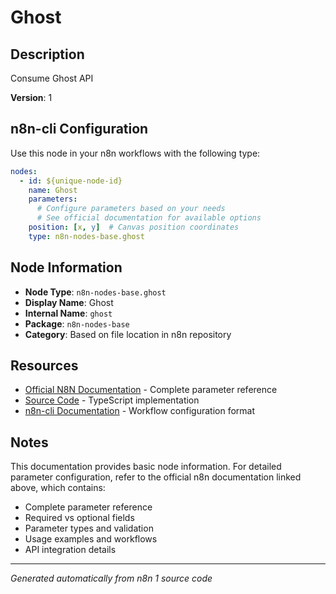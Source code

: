 # Ghost

## Description

Consume Ghost API

**Version**: 1

## n8n-cli Configuration

Use this node in your n8n workflows with the following type:

```yaml
nodes:
  - id: ${unique-node-id}
    name: Ghost
    parameters:
      # Configure parameters based on your needs
      # See official documentation for available options
    position: [x, y]  # Canvas position coordinates
    type: n8n-nodes-base.ghost
```

## Node Information

- **Node Type**: `n8n-nodes-base.ghost`
- **Display Name**: Ghost
- **Internal Name**: `ghost`
- **Package**: `n8n-nodes-base`
- **Category**: Based on file location in n8n repository

## Resources

- [Official N8N Documentation](https://docs.n8n.io/integrations/builtin/app-nodes/n8n-nodes-base.ghost/) - Complete parameter reference
- [Source Code](https://github.com/n8n-io/n8n/blob/master/packages/nodes-base/nodes/Ghost/Ghost.node.ts) - TypeScript implementation
- [n8n-cli Documentation](https://github.com/edenreich/n8n-cli) - Workflow configuration format

## Notes

This documentation provides basic node information. For detailed parameter configuration, 
refer to the official n8n documentation linked above, which contains:

- Complete parameter reference
- Required vs optional fields
- Parameter types and validation
- Usage examples and workflows
- API integration details

---
*Generated automatically from n8n 1 source code*
